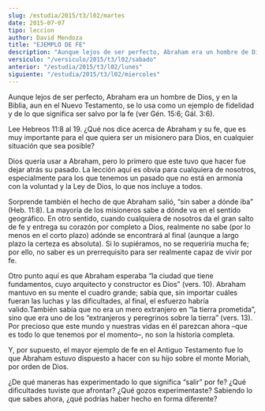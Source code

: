 ```yaml
---
slug: /estudia/2015/t3/l02/martes
date: 2015-07-07
tipo: leccion
author: David Mendoza
title: "EJEMPLO DE FE"
description: "Aunque lejos de ser perfecto, Abraham era un hombre de Dios, y en la Biblia,  aun en el Nuevo Testamento, se lo usa como un ejemplo de fidelidad y de lo que  significa ser salvo por la fe"
versiculo: "/versiculo/2015/t3/l02/sabado"
anterior: "/estudia/2015/t3/l02/lunes"
siguiente: "/estudia/2015/t3/l02/miercoles"
---
```


Aunque lejos de ser perfecto, Abraham era un hombre de Dios, y en la Biblia, aun en el Nuevo Testamento, se lo usa como un ejemplo de fidelidad y de lo que significa ser salvo por la fe (ver Gén. 15:6; Gál. 3:6).

Lee Hebreos 11:8 al 19. ¿Qué nos dice acerca de Abraham y su fe, que es muy importante para el que quiera ser un misionero para Dios, en cualquier situación que sea posible?

Dios quería usar a Abraham, pero lo primero que este tuvo que hacer fue dejar atrás su pasado. La lección aquí es obvia para cualquiera de nosotros, especialmente para los que tenemos un pasado que no está en armonía con la voluntad y la Ley de Dios, lo que nos incluye a todos.

Sorprende también el hecho de que Abraham salió, “sin saber a dónde iba” (Heb. 11:8). La mayoría de los misioneros sabe a dónde va en el sentido geográfico. En otro sentido, cuando cualquiera de nosotros da el gran salto de fe y entrega su corazón por completo a Dios, realmente no sabe (por lo menos en el corto plazo) adónde se encontrará al final (aunque a largo plazo la certeza es absoluta). Si lo supiéramos, no se requeriría mucha fe; por ello, no saber es un prerrequisito para ser realmente capaz de vivir por fe.

Otro punto aquí es que Abraham esperaba “la ciudad que tiene fundamentos, cuyo arquitecto y constructor es Dios” (vers. 10). Abraham mantuvo en su mente el cuadro grande; sabía que, sin importar cuáles fueran las luchas y las dificultades, al final, el esfuerzo habría valido.También sabía que no era un mero extranjero en “la tierra prometida”, sino que era uno de los “extranjeros y peregrinos sobre la tierra” (vers. 13). Por precioso que este mundo y nuestras vidas en él parezcan ahora –que es todo lo que tenemos por el momento–, no son la historia completa.

Y, por supuesto, el mayor ejemplo de fe en el Antiguo Testamento fue lo que Abraham estuvo dispuesto a hacer con su hijo sobre el monte Moriah, por orden de Dios.

¿De qué maneras has experimentado lo que significa “salir” por fe? ¿Qué dificultades tuviste que afrontar? ¿Qué gozos experimentaste? Sabiendo lo que sabes ahora, ¿qué podrías haber hecho en forma diferente?

